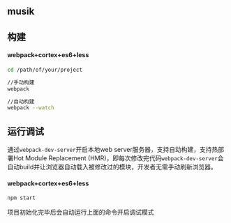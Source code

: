 ## musik
## 构建

#### webpack+cortex+es6+less

```sh
cd /path/of/your/project

//手动构建
webpack

//自动构建
webpack --watch
```


## 运行调试

通过`webpack-dev-server`开启本地web server服务器，支持自动构建，支持热部署Hot Module Replacement (HMR)，即每次修改完代码`webpack-dev-server`会自动build并让浏览器自动载入被修改过的模块，开发者无需手动刷新浏览器。


#### webpack+cortex+es6+less
```sh
npm start
```
项目初始化完毕后会自动运行上面的命令开启调试模式
